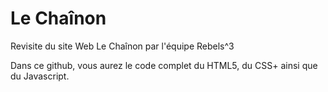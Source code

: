 # Le Chaînon
Revisite du site Web Le Chaînon par l'équipe Rebels^3

Dans ce github, vous aurez le code complet du HTML5, du CSS+ ainsi que du Javascript.
